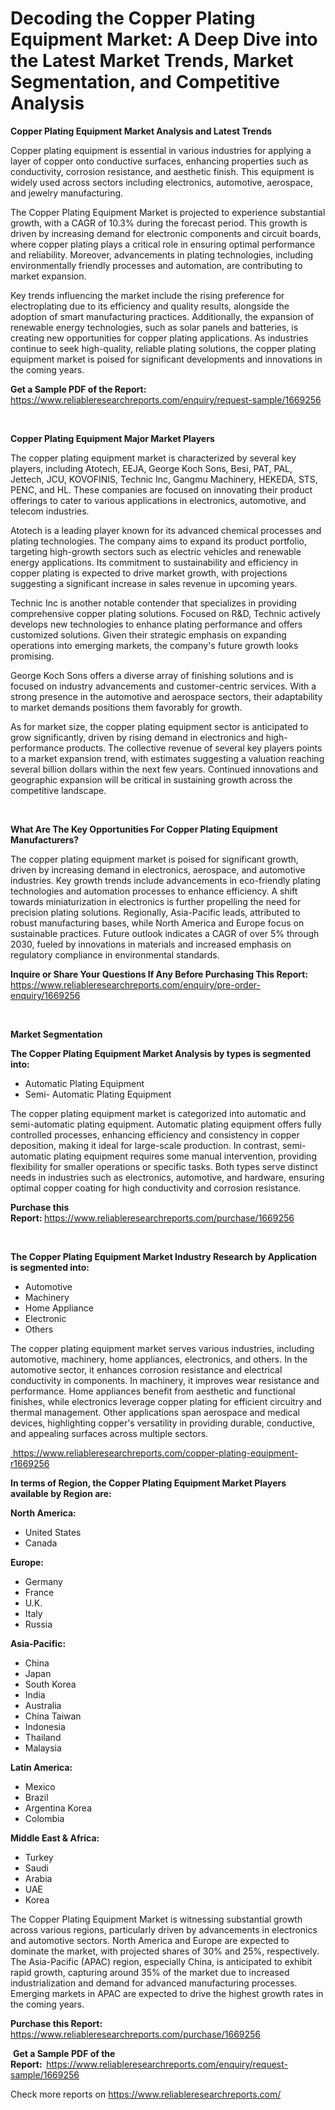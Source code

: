 <p><h1>Decoding the Copper Plating Equipment Market: A Deep Dive into the Latest Market Trends, Market Segmentation, and Competitive Analysis</h1></p><p><strong>Copper Plating Equipment Market Analysis and Latest Trends</strong></p>
<p><p>Copper plating equipment is essential in various industries for applying a layer of copper onto conductive surfaces, enhancing properties such as conductivity, corrosion resistance, and aesthetic finish. This equipment is widely used across sectors including electronics, automotive, aerospace, and jewelry manufacturing.</p><p>The Copper Plating Equipment Market is projected to experience substantial growth, with a CAGR of 10.3% during the forecast period. This growth is driven by increasing demand for electronic components and circuit boards, where copper plating plays a critical role in ensuring optimal performance and reliability. Moreover, advancements in plating technologies, including environmentally friendly processes and automation, are contributing to market expansion.</p><p>Key trends influencing the market include the rising preference for electroplating due to its efficiency and quality results, alongside the adoption of smart manufacturing practices. Additionally, the expansion of renewable energy technologies, such as solar panels and batteries, is creating new opportunities for copper plating applications. As industries continue to seek high-quality, reliable plating solutions, the copper plating equipment market is poised for significant developments and innovations in the coming years.</p></p>
<p><strong>Get a Sample PDF of the Report:&nbsp;</strong> <a href="https://www.reliableresearchreports.com/enquiry/request-sample/1669256?utm_campaign=2473&utm_medium=2&utm_source=Github&utm_content=ia&utm_term=17022025&utm_id=copper-plating-equipment">https://www.reliableresearchreports.com/enquiry/request-sample/1669256</a></p>
<p>&nbsp;</p>
<p><strong>Copper Plating Equipment Major Market Players</strong></p>
<p><p>The copper plating equipment market is characterized by several key players, including Atotech, EEJA, George Koch Sons, Besi, PAT, PAL, Jettech, JCU, KOVOFINIS, Technic Inc, Gangmu Machinery, HEKEDA, STS, PENC, and HL. These companies are focused on innovating their product offerings to cater to various applications in electronics, automotive, and telecom industries.</p><p>Atotech is a leading player known for its advanced chemical processes and plating technologies. The company aims to expand its product portfolio, targeting high-growth sectors such as electric vehicles and renewable energy applications. Its commitment to sustainability and efficiency in copper plating is expected to drive market growth, with projections suggesting a significant increase in sales revenue in upcoming years.</p><p>Technic Inc is another notable contender that specializes in providing comprehensive copper plating solutions. Focused on R&D, Technic actively develops new technologies to enhance plating performance and offers customized solutions. Given their strategic emphasis on expanding operations into emerging markets, the company's future growth looks promising.</p><p>George Koch Sons offers a diverse array of finishing solutions and is focused on industry advancements and customer-centric services. With a strong presence in the automotive and aerospace sectors, their adaptability to market demands positions them favorably for growth.</p><p>As for market size, the copper plating equipment sector is anticipated to grow significantly, driven by rising demand in electronics and high-performance products. The collective revenue of several key players points to a market expansion trend, with estimates suggesting a valuation reaching several billion dollars within the next few years. Continued innovations and geographic expansion will be critical in sustaining growth across the competitive landscape.</p></p>
<p>&nbsp;</p>
<p><strong>What Are The Key Opportunities For Copper Plating Equipment Manufacturers?</strong></p>
<p><p>The copper plating equipment market is poised for significant growth, driven by increasing demand in electronics, aerospace, and automotive industries. Key growth trends include advancements in eco-friendly plating technologies and automation processes to enhance efficiency. A shift towards miniaturization in electronics is further propelling the need for precision plating solutions. Regionally, Asia-Pacific leads, attributed to robust manufacturing bases, while North America and Europe focus on sustainable practices. Future outlook indicates a CAGR of over 5% through 2030, fueled by innovations in materials and increased emphasis on regulatory compliance in environmental standards.</p></p>
<p><strong>Inquire or Share Your Questions If Any Before Purchasing This Report:</strong> <a href="https://www.reliableresearchreports.com/enquiry/pre-order-enquiry/1669256?utm_campaign=2473&utm_medium=2&utm_source=Github&utm_content=ia&utm_term=17022025&utm_id=copper-plating-equipment">https://www.reliableresearchreports.com/enquiry/pre-order-enquiry/1669256</a></p>
<p>&nbsp;</p>
<p><strong>Market Segmentation</strong></p>
<p><strong>The Copper Plating Equipment Market Analysis by types is segmented into:</strong></p>
<p><ul><li>Automatic Plating Equipment</li><li>Semi- Automatic Plating Equipment</li></ul></p>
<p><p>The copper plating equipment market is categorized into automatic and semi-automatic plating equipment. Automatic plating equipment offers fully controlled processes, enhancing efficiency and consistency in copper deposition, making it ideal for large-scale production. In contrast, semi-automatic plating equipment requires some manual intervention, providing flexibility for smaller operations or specific tasks. Both types serve distinct needs in industries such as electronics, automotive, and hardware, ensuring optimal copper coating for high conductivity and corrosion resistance.</p></p>
<p><strong>Purchase this Report:&nbsp;</strong><a href="https://www.reliableresearchreports.com/purchase/1669256?utm_campaign=2473&utm_medium=2&utm_source=Github&utm_content=ia&utm_term=17022025&utm_id=copper-plating-equipment">https://www.reliableresearchreports.com/purchase/1669256</a></p>
<p>&nbsp;</p>
<p><strong>The Copper Plating Equipment Market Industry Research by Application is segmented into:</strong></p>
<p><ul><li>Automotive</li><li>Machinery</li><li>Home Appliance</li><li>Electronic</li><li>Others</li></ul></p>
<p><p>The copper plating equipment market serves various industries, including automotive, machinery, home appliances, electronics, and others. In the automotive sector, it enhances corrosion resistance and electrical conductivity in components. In machinery, it improves wear resistance and performance. Home appliances benefit from aesthetic and functional finishes, while electronics leverage copper plating for efficient circuitry and thermal management. Other applications span aerospace and medical devices, highlighting copper's versatility in providing durable, conductive, and appealing surfaces across multiple sectors.</p></p>
<p><a href="https://www.reliableresearchreports.com/copper-plating-equipment-r1669256?utm_campaign=2473&utm_medium=2&utm_source=Github&utm_content=ia&utm_term=17022025&utm_id=copper-plating-equipment">&nbsp;https://www.reliableresearchreports.com/copper-plating-equipment-r1669256</a></p>
<p><strong>In terms of Region, the Copper Plating Equipment Market Players available by Region are:</strong></p>
<p>
    <p> <strong> North America: </strong>
        <ul>
            <li>United States</li>
            <li>Canada</li>
        </ul>
        </p> 
    <p> <strong> Europe: </strong>
        <ul>
            <li>Germany</li>
            <li>France</li>
            <li>U.K.</li>
            <li>Italy</li>
            <li>Russia</li>
        </ul>
        </p> 
    <p> <strong> Asia-Pacific: </strong>
        <ul>
            <li>China</li>
            <li>Japan</li>
            <li>South Korea</li>
            <li>India</li>
            <li>Australia</li>
            <li>China Taiwan</li>
            <li>Indonesia</li>
            <li>Thailand</li>
            <li>Malaysia</li>
        </ul>
        </p> 
    <p> <strong> Latin America: </strong>
        <ul>
            <li>Mexico</li>
            <li>Brazil</li>
            <li>Argentina Korea</li>
            <li>Colombia</li>
        </ul>
        </p> 
    <p> <strong> Middle East & Africa: </strong>
        <ul>
            <li>Turkey</li>
            <li>Saudi</li>
            <li>Arabia</li>
            <li>UAE</li>
            <li>Korea</li>
        </ul>
    </p>
    </p>
<p><p>The Copper Plating Equipment Market is witnessing substantial growth across various regions, particularly driven by advancements in electronics and automotive sectors. North America and Europe are expected to dominate the market, with projected shares of 30% and 25%, respectively. The Asia-Pacific (APAC) region, especially China, is anticipated to exhibit rapid growth, capturing around 35% of the market due to increased industrialization and demand for advanced manufacturing processes. Emerging markets in APAC are expected to drive the highest growth rates in the coming years.</p></p>
<p><strong>Purchase this Report: </strong><a href="https://www.reliableresearchreports.com/purchase/1669256?utm_campaign=2473&utm_medium=2&utm_source=Github&utm_content=ia&utm_term=17022025&utm_id=copper-plating-equipment">https://www.reliableresearchreports.com/purchase/1669256</a></p>
<p>&nbsp;<strong>Get a Sample PDF of the Report:&nbsp;&nbsp;</strong><a href="https://www.reliableresearchreports.com/enquiry/request-sample/1669256?utm_campaign=2473&utm_medium=2&utm_source=Github&utm_content=ia&utm_term=17022025&utm_id=copper-plating-equipment">https://www.reliableresearchreports.com/enquiry/request-sample/1669256</a></p>
<p><strong></strong></p>
<p>Check more reports on <a href="https://www.reliableresearchreports.com/?utm_campaign=2473&utm_medium=2&utm_source=Github&utm_content=ia&utm_term=17022025&utm_id=copper-plating-equipment">https://www.reliableresearchreports.com/</a></p>